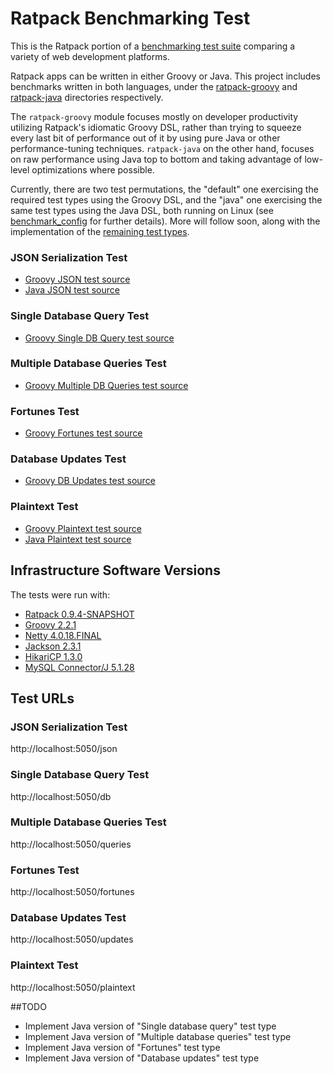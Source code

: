 # Ratpack Benchmarking Test

This is the Ratpack portion of a [benchmarking test suite](../) comparing a variety of web development platforms.

Ratpack apps can be written in either Groovy or Java. This project includes benchmarks written in both languages,
under the [ratpack-groovy](ratpack-groovy) and [ratpack-java](ratpack-java) directories respectively.

The `ratpack-groovy` module focuses mostly on developer productivity utilizing Ratpack's idiomatic Groovy DSL, rather 
than trying to squeeze every last bit of performance out of it by using pure Java or other performance-tuning
techniques. `ratpack-java` on the other hand, focuses on raw performance using Java top to bottom and taking advantage 
of low-level optimizations where possible.

Currently, there are two test permutations, the "default" one exercising the required test types using the Groovy DSL, 
and the "java" one exercising the same test types using the Java DSL, both running on Linux (see [benchmark_config](benchmark_config) 
for further details). More will follow soon, along with the implementation of the [remaining test types](#todo).

### JSON Serialization Test

* [Groovy JSON test source](ratpack-groovy/src/ratpack/Ratpack.groovy)
* [Java JSON test source](ratpack-java/src/main/java/ratpack/benchmarks/techempower/java/HandlerFactory.java)

### Single Database Query Test

* [Groovy Single DB Query test source](ratpack-groovy/src/ratpack/Ratpack.groovy)

### Multiple Database Queries Test

* [Groovy Multiple DB Queries test source](ratpack-groovy/src/ratpack/Ratpack.groovy)

### Fortunes Test

* [Groovy Fortunes test source](ratpack-groovy/src/ratpack/Ratpack.groovy)

### Database Updates Test

* [Groovy DB Updates test source](ratpack-groovy/src/ratpack/Ratpack.groovy)

### Plaintext Test

* [Groovy Plaintext test source](ratpack-groovy/src/ratpack/Ratpack.groovy)
* [Java Plaintext test source](ratpack-java/src/main/java/ratpack/benchmarks/techempower/java/HandlerFactory.java)

## Infrastructure Software Versions
The tests were run with:
* [Ratpack 0.9.4-SNAPSHOT](http://ratpack.io)
* [Groovy 2.2.1](http://groovy.codehaus.org)
* [Netty 4.0.18.FINAL](http://netty.io)
* [Jackson 2.3.1](https://github.com/FasterXML/jackson)
* [HikariCP 1.3.0](https://github.com/brettwooldridge/HikariCP)
* [MySQL Connector/J 5.1.28](http://dev.mysql.com/downloads/connector/j/)

## Test URLs
### JSON Serialization Test

http://localhost:5050/json

### Single Database Query Test

http://localhost:5050/db

### Multiple Database Queries Test

http://localhost:5050/queries

### Fortunes Test

http://localhost:5050/fortunes

### Database Updates Test

http://localhost:5050/updates

### Plaintext Test

http://localhost:5050/plaintext

##TODO
* Implement Java version of "Single database query" test type
* Implement Java version of "Multiple database queries" test type
* Implement Java version of "Fortunes" test type
* Implement Java version of "Database updates" test type

